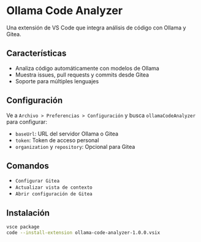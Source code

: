 # Ollama Code Analyzer

Una extensión de VS Code que integra análisis de código con Ollama y Gitea.

## Características

- Analiza código automáticamente con modelos de Ollama
- Muestra issues, pull requests y commits desde Gitea
- Soporte para múltiples lenguajes

## Configuración

Ve a `Archivo > Preferencias > Configuración` y busca `ollamaCodeAnalyzer` para configurar:

- `baseUrl`: URL del servidor Ollama o Gitea
- `token`: Token de acceso personal
- `organization` y `repository`: Opcional para Gitea

## Comandos

- `Configurar Gitea`
- `Actualizar vista de contexto`
- `Abrir configuración de Gitea`

## Instalación

```bash
vsce package
code --install-extension ollama-code-analyzer-1.0.0.vsix
